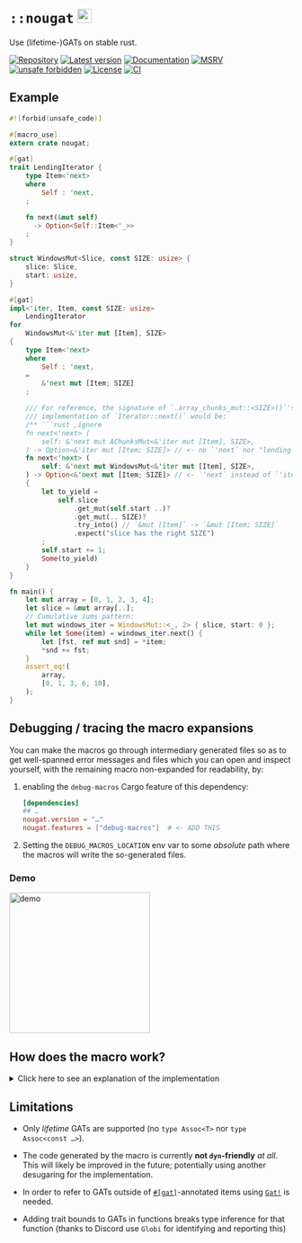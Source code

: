 # `::nougat` <a href="https://www.flaticon.com/free-icon/nougat_2255580"><img src="https://user-images.githubusercontent.com/9920355/170709986-aaa13f92-0faf-4b5d-89c9-6463b6b3d49b.png" title="nougat logo from https://www.flaticon.com/free-icon/nougat_2255580" alt="nougat logo" width="25" /></a>

Use (lifetime-)GATs on stable rust.

[![Repository](https://img.shields.io/badge/repository-GitHub-brightgreen.svg)](
https://github.com/danielhenrymantilla/nougat.rs)
[![Latest version](https://img.shields.io/crates/v/nougat.svg)](
https://crates.io/crates/nougat)
[![Documentation](https://docs.rs/nougat/badge.svg)](
https://docs.rs/nougat)
[![MSRV](https://img.shields.io/badge/MSRV-1.60.0-white)](
https://gist.github.com/danielhenrymantilla/8e5b721b3929084562f8f65668920c33)
[![unsafe forbidden](https://img.shields.io/badge/unsafe-forbidden-success.svg)](
https://github.com/rust-secure-code/safety-dance/)
[![License](https://img.shields.io/crates/l/nougat.svg)](
https://github.com/danielhenrymantilla/nougat.rs/blob/master/LICENSE-ZLIB)
[![CI](https://github.com/danielhenrymantilla/nougat.rs/workflows/CI/badge.svg)](
https://github.com/danielhenrymantilla/nougat.rs/actions)

<!-- Templated by `cargo-generate` using https://github.com/danielhenrymantilla/proc-macro-template -->

## Example

```rust
#![forbid(unsafe_code)]

#[macro_use]
extern crate nougat;

#[gat]
trait LendingIterator {
    type Item<'next>
    where
        Self : 'next,
    ;

    fn next(&mut self)
      -> Option<Self::Item<'_>>
    ;
}

struct WindowsMut<Slice, const SIZE: usize> {
    slice: Slice,
    start: usize,
}

#[gat]
impl<'iter, Item, const SIZE: usize>
    LendingIterator
for
    WindowsMut<&'iter mut [Item], SIZE>
{
    type Item<'next>
    where
        Self : 'next,
    =
        &'next mut [Item; SIZE]
    ;

    /// For reference, the signature of `.array_chunks_mut::<SIZE>()`'s
    /// implementation of `Iterator::next()` would be:
    /** ```rust ,ignore
    fn next<'next> (
        self: &'next mut AChunksMut<&'iter mut [Item], SIZE>,
    ) -> Option<&'iter mut [Item; SIZE]> // <- no `'next` nor "lending-ness"! ``` */
    fn next<'next> (
        self: &'next mut WindowsMut<&'iter mut [Item], SIZE>,
    ) -> Option<&'next mut [Item; SIZE]> // <- `'next` instead of `'iter`: lending!
    {
        let to_yield =
            self.slice
                .get_mut(self.start ..)?
                .get_mut(.. SIZE)?
                .try_into() // `&mut [Item]` -> `&mut [Item; SIZE]`
                .expect("slice has the right SIZE")
        ;
        self.start += 1;
        Some(to_yield)
    }
}

fn main() {
    let mut array = [0, 1, 2, 3, 4];
    let slice = &mut array[..];
    // Cumulative sums pattern:
    let mut windows_iter = WindowsMut::<_, 2> { slice, start: 0 };
    while let Some(item) = windows_iter.next() {
        let [fst, ref mut snd] = *item;
        *snd += fst;
    }
    assert_eq!(
        array,
        [0, 1, 3, 6, 10],
    );
}
```

## Debugging / tracing the macro expansions

You can make the macros go through intermediary generated files so as to get
well-spanned error messages and files which you can open and inspect yourself,
with the remaining macro non-expanded for readability, by:

 1. enabling the `debug-macros` Cargo feature of this dependency:

    ```toml
    [dependencies]
    ## …
    nougat.version = "…"
    nougat.features = ["debug-macros"]  # <- ADD THIS
    ```

 1. Setting the `DEBUG_MACROS_LOCATION` env var to some _absolute_ path where
    the macros will write the so-generated files.

### Demo

[<img src="https://i.imgur.com/0yyQVJf.gif" height="250" alt="demo"/>](
https://i.imgur.com/0yyQVJf.gif)

## How does the macro work?

<details><summary>Click here to see an explanation of the implementation</summary>

#### Some historical context

 1. **2021/02/24**: [Experimentation with `for<'lt> Trait<'lt>` as a super-trait
    to emulate GATs](https://rust-lang.zulipchat.com/#narrow/stream/122651-general/topic/What.20will.20GATs.20allow.20streaming.20iterators.20to.20do.20differently.3F/near/228154288)

      - (I suspect there may even be previous experimentations and usages over
        URLO; but I just can't find them at the moment)

    This already got GATs almost done, but for two things, regarding which I did
    complain at the time 😅:

      - The `Trait<'lt>` embedded _all_ the associated items, including the
        methods, and not just the associated "generic" type.

        This, in turn, could lead to problems if these other items relied on
        the associated type being _fully generic_, as I observe [here](
        https://rust-lang.zulipchat.com/#narrow/stream/122651-general/topic/What.20will.20GATs.20allow.20streaming.20iterators.20to.20do.20differently.3F/near/229123071), on the **2021/03/06**.

      - I was unable to express the `where Self : 'next` GAT-bounds.

 1. **2022/03/08**: [I officially mention the workaround for
    "_late_/`for`-quantifying `where T : 'lt`" clauses thanks implicit bounds
    on types such as `&'lt T`](https://users.rust-lang.org/t/how-to-end-borrow-in-this-code/72719/2?u=yandros).

<details><summary>Click to see even more context</summary>

  - I didn't come out with this idea by myself; it's a bit fuzzy
    but I recall URLO user `steffahn` working _a lot_ with similar shenanigans
    (_e.g._, this **2021/04/26** [issue](https://github.com/rust-lang/rust/issues/84591)),
    and I clearly remember `Kestrer` over the community Discord [pointing out
    the implicit bound hack](https://discord.com/channels/273534239310479360/592856094527848449/842887682044461056).

      - For those interested, I used this technique, later on, to work around
        a nasty "overly restrictive lifetime-bound in higher-order closure
        context" issue in [a very detailed URLO post that I think you'll find
        interesting](https://users.rust-lang.org/t/argument-requires-that-is-borrowed-for-static/66503/2?u=yandros).

    So all this, around that time became "advanced knowledge" shared amongst
    some URLO regulars (such as `steffahn` and `quinedot`), but never really
    actioned from there on: the idea was to wait for the _proper solution_, that
    is, GATs.

  - Nonetheless, I started pondering about the idea of this very crate, dubbed
    `autogatic` at the time:

      - [post summary](https://rust-lang.zulipchat.com/#narrow/stream/213817-t-lang/topic/Understanding.20the.20motivations.20for.20GATs/near/269116316)

      - [a post with near identical examples to what this crate currently
        offers](https://rust-lang.zulipchat.com/#narrow/stream/213817-t-lang/topic/Understanding.20the.20motivations.20for.20GATs/near/269293332)

      - Sadly the proposal was received rather coldly: GATs were very close to
        stabilization, so a tool to automate a workaround/polyfill that was
        expected to quickly become stale was not deemed useful.

        So I waited. And waited. Finally the stabilization issue was opened,
        and… kind of "shut down" (more precisely, delayed until a bunch of
        aspects can be sorted out, see that issue for more info). And truth be
        told, the arguments not to stabilize right now seem quite legitimate
        and well-founded, imho, even if I still hope for a mid-term
        stabilization of the issue.

        What all that made was justify my `autogatic` idea, and so I committed
        to writing that prototypical idea I had in mind: `nougat` was born 🙂

  - At which point [user `Jannis Harder` chimed in and suggested another
    implementation / alternative to polyfilling GATs](
    https://rust-lang.zulipchat.com/#narrow/stream/213817-t-lang/topic/Understanding.20the.20motivations.20for.20GATs/near/269877227):

     1. to use the "standard GAT workaround" to define a HKT trait:

        ```rust
        trait WithLifetime<'lt> {
            type T;
        }

        trait HKT : for<'any> WithLifetime<'any> {}
        impl<T : ?Sized + for<'any> WithLifetime<'any>> HKT for T {}
        ```

     1. And then, to replace `type Assoc<'lt>;` with:

        ```rust ,ignore
        type Assoc : ?Sized + HKT;
        ```

          - and use `<Self::Assoc as WithLifetime<'lt>>::T` instead of
            `Self::Assoc<'lt>` when resolving the type with a concrete lifetime.

     1. So as to, on the implementor side, use:

        ```rust ,ignore
        impl LendingIterator for Thing {
         // type Item
         //     <'next>
         //     = &'next str
         // ;
            type Item           = dyn
                for<'next>      WithLifetime<'next, T
                = &'next str
            >;
            // formatted:
            type Item = dyn for<'next> WithLifetime<'next, T = &'next str>;
        }
        ```

          - (or use `for<…> fn…` pointers, but in
            practice they don't work as well as `dyn for<…> Trait`s)

    This approach has a certain number of drawbacks (implicit bounds are harder
    (but not impossible!) to squeeze in), and when `Assoc<'lt>` has bounds of its
    own, a dedicated `HKT` trait featuring such bounds on `T` seems to be needed.

    That being said, this `HKT`-based approach has the advantage of being the only
    one that is remotely capable of being `dyn`-friendly(-ish), which is not the
    case for the "classical workaround" approach.

    See `Sabrina Jewson`'s blog post below to see a more in-depth comparison of
    these two approaches.

</details>

#### The actual explanation

As I was bracing myself to spend hours detailing these tricks 😅, luckily for
me, I learned that somebody had already done all that work, with definitely
nicer prose than mine: `Sabrina Jewson` 🙏. She has written a very complete and
thorough blog post about GATs, their stable polyfills, and how they compare with
each other (funnily enough, [GATs are currently _worse_ than their polyfills
since due to a compiler bug whenever one adds a trait bound to a GAT, then the
GAT in question ends up having to be `: 'static`](
https://rust-lang.zulipchat.com/#narrow/stream/122651-general/topic/.E2.9C.94.20GAT.20LendingIterator.3A.3Achain.20Issue/near/278176903),
for no actual reason other than the compiler brain-farting on it).

Here is the link to said blog post, pointing directly at the workaround that
this crate happens to be using, but feel free to remove the anchor and read the
full post, it's definitely worth it:

> # <a href="https://sabrinajewson.org/blog/the-better-alternative-to-lifetime-gats#hrtb-supertrait">📕 _The Better Alternative to Lifetime GATs_ – by Sabrina Jewson 📕</a>

___

</details>

## Limitations

  - Only _lifetime_ GATs are supported (no `type Assoc<T>` nor
    `type Assoc<const …>`).

  - The code generated by the macro is currently **not `dyn`-friendly** _at all_.
    This will likely be improved in the future; potentially using another
    desugaring for the implementation.

  - In order to refer to GATs outside of
    <code>[#\[gat\]]</code>-annotated items using [`Gat!`] is needed.

  - Adding trait bounds to GATs in functions breaks type inference for that
    function (thanks to Discord use `Globi` for identifying and reporting this)


[`Gat!`]: https://docs.rs/nougat/0.1.*/nougat/macro.Gat.html
[#\[gat\]]: https://docs.rs/nougat/0.1.*/nougat/att.gat.html
